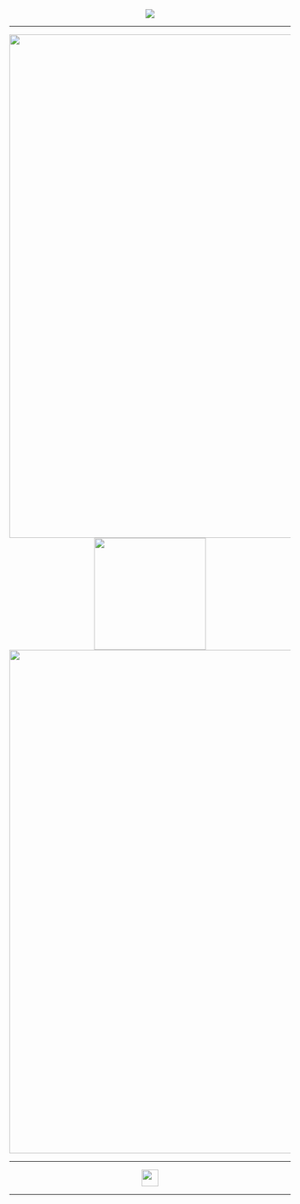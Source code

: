 <!-- BLOG-POST-LIST:START -->
 <div id="header" align="center">
 <img src="https://komarev.com/ghpvc/?username=CanIHaveOneBurger&style=flat-square&color=dbc3a3">

-------------------------------

<div id="header" align="center">
  <img src="https://media.tenor.com/lK7y4-31P6kAAAAi/border-dollcore.gif" width="900"/>
<div id="header" align="center">
  <img src="https://i.pinimg.com/originals/19/51/f1/1951f1e9895350cd772cc53091fd5bc0.png" width="200"/>
  <div id="header" align="center">
  <img src="https://media.tenor.com/gOf1lwclSVcAAAAi/divider.gif" width="900"/>

-------------------------------
    
  <div id="header" align="center">
  <img src="https://media.tenor.com/ytX7qa98ev8AAAAm/dead-plate-deadplate.webp" width="30"/>

  ---

### 
<!-- BLOG-POST-LIST:END -->
